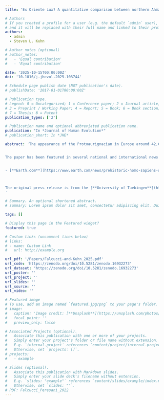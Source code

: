 ```yaml
---
title: 'Ex Oriente Lux? A quantitative comparison between northern Ahmarian and Protoaurignacian'

# Authors
# If you created a profile for a user (e.g. the default `admin` user), write the username (folder name) here
# and it will be replaced with their full name and linked to their profile.
authors:
  - admin
  - Steven L. Kuhn

# Author notes (optional)
# author_notes:
#   - 'Equal contribution'
#   - 'Equal contribution'

date: '2025-10-15T00:00:00Z'
doi: '10.1016/j.jhevol.2025.103744'

# Schedule page publish date (NOT publication's date).
# publishDate: '2017-01-01T00:00:00Z'

# Publication type.
# Legend: 0 = Uncategorized; 1 = Conference paper; 2 = Journal article;
# 3 = Preprint / Working Paper; 4 = Report; 5 = Book; 6 = Book section;
# 7 = Thesis; 8 = Patent
publication_types: ['2']

# Publication name and optional abbreviated publication name.
publication: "In *Journal of Human Evolution*"
# publication_short: In *JHE*

abstract: 'The appearance of the Protoaurignacian in Europe around 42,000 years ago is widely believed to result from a major dispersal of anatomically modern Homo sapiens out of the Levant, a view primarily supported by perceived similarities between Mediterranean Protoaurignacian and Levantine Ahmarian stone tools. However, no quantitative technological comparison has yet thoroughly tested this connection. Here, we present the first systematic evaluation of lithic technology from Protoaurignacian assemblages in Italy and from the northern Ahmarian and post-Ahmarian layers at the reference sequence of Ksar Akil (Lebanon). Using attribute analysis and multivariate statistics, we assessed technological similarities and differences across different stages of the core reduction sequence. Our results demonstrate very limited affinities and distinct technological trajectories between the two regions. While the northern Ahmarian at Ksar Akil is characterized by bidirectional volumetric core reduction aimed at blade production, the Protoaurignacian exhibits a strong emphasis on bladelet production from unidirectional cores. Although lithic miniaturization trends are observed in both regions, the post-Ahmarian layers at Ksar Akil primarily produced twisted bladelets from burins and carinated cores—a feature uncommon in the Protoaurignacian. These findings challenge the hypothesis of a Levantine origin for the Protoaurignacian and, more broadly, suggest that technological convergence—driven by the growing importance of multicomponent projectile technology and increased mobility—played a central role. Thus, our study underscores the need to reconsider diffusionist explanations and emphasizes the central role of internal cultural innovation among foraging groups settled in different regions of the Old World in shaping the emergence of the Upper Paleolithic.


The paper has been featured in several national and international news outlets, including:


- [**Earth.com**](https://www.earth.com/news/prehistoric-homo-sapiens-stone-tools-preserved-volcanic-ash-grotta-di-castelcivita/) (*English*)



The original press release is from the [**University of Tuebingen**](https://uni-tuebingen.de/en/university/news-and-publications/press-releases/press-releases/article/innovation-in-stone-tool-manufacture-occurred-independently-in-europe-and-the-near-east-says-study/).
'

# Summary. An optional shortened abstract.
# summary: Lorem ipsum dolor sit amet, consectetur adipiscing elit. Duis posuere tellus ac convallis placerat. Proin tincidunt magna sed ex sollicitudin condimentum.

tags: []

# Display this page in the Featured widget?
featured: true

# Custom links (uncomment lines below)
# links:
# - name: Custom Link
#   url: http://example.org

url_pdf: '/Papers/Falcucci-and-Kuhn_2025.pdf'
url_code: 'https://zenodo.org/doi/10.5281/zenodo.16932273'
url_dataset: 'https://zenodo.org/doi/10.5281/zenodo.16932273'
url_poster: ''
url_project: ''
url_slides: ''
url_source: ''
url_video: ''

# Featured image
# To use, add an image named `featured.jpg/png` to your page's folder.
# image:
#   caption: 'Image credit: [**Unsplash**](https://unsplash.com/photos/pLCdAaMFLTE)'
#   focal_point: ''
#   preview_only: false

# Associated Projects (optional).
#   Associate this publication with one or more of your projects.
#   Simply enter your project's folder or file name without extension.
#   E.g. `internal-project` references `content/project/internal-project/index.md`.
#   Otherwise, set `projects: []`.
# projects:
#   - example

# Slides (optional).
#   Associate this publication with Markdown slides.
#   Simply enter your slide deck's filename without extension.
#   E.g. `slides: "example"` references `content/slides/example/index.md`.
#   Otherwise, set `slides: ""`.
# PDF: Falcucci_Peresani_2022
---
```

